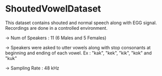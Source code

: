 # ShoutedVowelDataset

This dataset contains shouted and normal speech along with EGG signal. Recordings are done in a controlled environment. 


-> Num of Speakers : 11 (6 Males and 5 Females)

-> Speakers were asked to utter vowels along with stop consonants at beginning and ending of each vowel.
	  Ex : "kak", "kek", "kik", "kok" and "kuk"

-> Sampling Rate : 48 kHz
